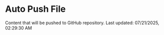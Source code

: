 # Auto Push File

Content that will be pushed to GitHub repository.
Last updated: 07/21/2025, 02:29:30 AM